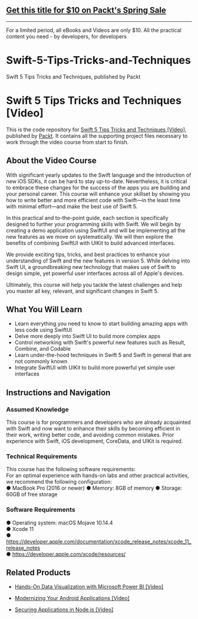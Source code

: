 ## [Get this title for $10 on Packt's Spring Sale](https://www.packt.com/V15210?utm_source=github&utm_medium=packt-github-repo&utm_campaign=spring_10_dollar_2022)
-----
For a limited period, all eBooks and Videos are only $10. All the practical content you need \- by developers, for developers

# Swift-5-Tips-Tricks-and-Techniques
Swift 5 Tips Tricks and Techniques, published by Packt
# Swift 5 Tips Tricks and Techniques [Video]
This is the code repository for [Swift 5 Tips Tricks and Techniques [Video]](https://www.packtpub.com/mobile/swift-5-tips-tricks-and-techniques-video), published by [Packt](https://www.packtpub.com/?utm_source=github). It contains all the supporting project files necessary to work through the video course from start to finish.
## About the Video Course
With significant yearly updates to the Swift language and the introduction of new iOS SDKs, it can be hard to stay up-to-date. Nevertheless, it is critical to embrace these changes for the success of the apps you are building and your personal career. This course will enhance your skillset by showing you how to write better and more efficient code with Swift—in the least time with minimal effort—and make the best use of Swift 5.

In this practical and to-the-point guide, each section is specifically designed to further your programming skills with Swift. We will begin by creating a demo application using SwiftUI and will be implementing all the new features as we move on systematically. We will then explore the benefits of combining SwiftUI with UIKit to build advanced interfaces.

We provide exciting tips, tricks, and best practices to enhance your understanding of Swift and the new features in version 5. While delving into Swift UI, a groundbreaking new technology that makes use of Swift to design simple, yet powerful user interfaces across all of Apple's devices.

Ultimately, this course will help you tackle the latest challenges and help you master all key, relevant, and significant changes in Swift 5.

<H2>What You Will Learn</H2>
<DIV class=book-info-will-learn-text>
<UL>
<LI> Learn everything you need to know to start building amazing apps with less code using SwiftUI
<LI> Delve more deeply into Swift UI to build more complex apps
<LI> Control networking with Swift's powerful new features such as Result, Combine, and Codable
<LI> Learn under-the-hood techniques in Swift 5 and Swift in general that are not commonly known
<LI> Integrate SwiftUI with UIKit to build more powerful yet simple user interfaces
</LI></UL></DIV>

## Instructions and Navigation
### Assumed Knowledge
This course is for programmers and developers who are already acquainted with Swift and now want to enhance their skills by becoming efficient in their work, writing better code, and avoiding common mistakes.
Prior experience with Swift, iOS development, CoreData, and UIKit is required.
### Technical Requirements
This course has the following software requirements:<br/>
For an optimal experience with hands-on labs and other practical activities, we recommend the following configuration:</br>
●	MacBook Pro (2016 or newer)
●	Memory: 8GB of memory
●	Storage: 60GB of free storage


### Software Requirements </br>
●	Operating system: macOS Mojave 10.14.4</br>
●	Xcode 11 </br>
●	https://developer.apple.com/documentation/xcode_release_notes/xcode_11_release_notes</br>
●	https://developer.apple.com/xcode/resources/</br>


## Related Products
* [Hands-On Data Visualization with Microsoft Power BI [Video]](https://www.packtpub.com/big-data-and-business-intelligence/hands-data-visualization-microsoft-power-bi-video?utm_source=github&utm_medium=repository&utm_campaign=9781789805185)

* [Modernizing Your Android Applications [Video]](https://www.packtpub.com/application-development/modernizing-your-android-applications-video?utm_source=github&utm_medium=repository&utm_campaign=9781789950502)

* [Securing Applications in Node.js [Video]](https://www.packtpub.com/web-development/securing-applications-nodejs-video?utm_source=github&utm_medium=repository&utm_campaign=9781789136791)
